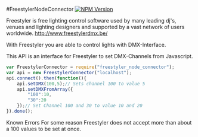 #FreestylerNodeConnector
[![NPM Version][npm-image]][npm-url]

Freestyler is free lighting control software used by many leading dj's, venues and lighting designers and supported by a vast network of users worldwide.
http://www.freestylerdmx.be/

With Freestyler you are able to control lights with DMX-Interface.

This API is an interface for Freestyler to set DMX-Channels from Javascript.
```js
var FreestylerConnector = require("freestyler_node_connector");
var api = new FreestylerConnector("localhost");
api.connect().then(function(){
	api.setDMX(100,5);// Sets channel 100 to value 5
	api.setDMXFromArray({
		"100":10,
		"30":20
	});// Set Channel 100 and 30 to value 10 and 20
}).done();
```

Known Errors
For some reason Freestyler does not accept more than about a 100 values to be set at once.

[npm-image]: https://img.shields.io/npm/v/express.svg?style=flat
[npm-url]: https://npmjs.org/package/express
